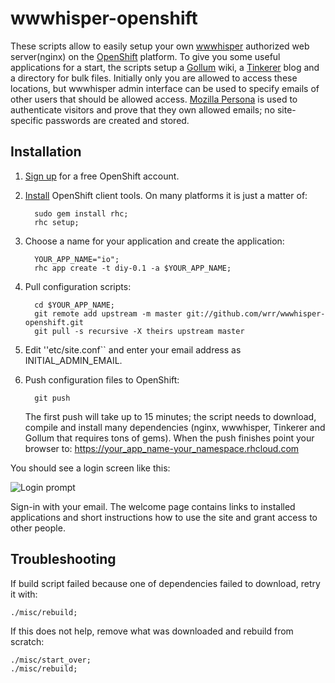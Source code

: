 wwwhisper-openshift
===================

These scripts allow to easily setup your own
[wwwhisper](https://github.com/wrr/wwwhisper) authorized web
server(nginx) on the [OpenShift](https://openshift.redhat.com/app/)
platform. To give you some useful applications for a start, the
scripts setup a [Gollum](https://github.com/github/gollum) wiki, a
[Tinkerer](http://tinkerer.me/) blog and a directory for bulk
files. Initially only you are allowed to access these locations, but
wwwhisper admin interface can be used to specify emails of other users
that should be allowed access. [Mozilla
Persona](https://login.persona.org/about) is used to authenticate
visitors and prove that they own allowed emails; no site-specific
passwords are created and stored.

Installation
------------

1. [Sign up](https://openshift.redhat.com/app/) for a free OpenShift account.

2. [Install](https://openshift.redhat.com/community/get-started)
   OpenShift client tools. On many platforms it is just a matter of:

         sudo gem install rhc;
         rhc setup;

3. Choose a name for your application and create the application:

         YOUR_APP_NAME="io";
         rhc app create -t diy-0.1 -a $YOUR_APP_NAME;

4. Pull configuration scripts:

         cd $YOUR_APP_NAME;
         git remote add upstream -m master git://github.com/wrr/wwwhisper-openshift.git
         git pull -s recursive -X theirs upstream master

5. Edit ''etc/site.conf`` and enter your email address as INITIAL_ADMIN_EMAIL.

6. Push configuration files to OpenShift:

         git push

   The first push will take up to 15 minutes; the script needs to
   download, compile and install many dependencies (nginx, wwwhisper,
   Tinkerer and Gollum that requires tons of gems). When
   the push finishes point your browser to:
   https://your_app_name-your_namespace.rhcloud.com

You should see a login screen like this:

![Login prompt](https://raw.github.com/wrr/www/master/mixedbit.org/wwwhisper_screens/login_required.png)

Sign-in with your email. The welcome page contains links to installed
applications and short instructions how to use the site and grant
access to other people.


Troubleshooting
---------------

If build script failed because one of dependencies failed to download,
retry it with:

    ./misc/rebuild;

If this does not help, remove what was downloaded and rebuild from scratch:

    ./misc/start_over;
    ./misc/rebuild;
